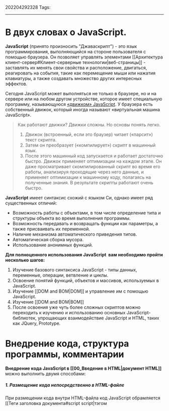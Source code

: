 202204292328
Tags:
___
# В двух словах о JavaScript.

**JavaScript** (принято произносить "Джаваскрипт") - это язык программирования, выполняющийся на стороне пользователя с помощью браузера. Он позволяет управлять элементами [[Архитектура клиент-сервер#Клиент-серверные технологии|веб-страницы]] - заставлять их менять свои свойства и расположение, двигаться, реагировать на события, такие как перемещение мыши или нажатия клавиатуры, а также создавать множество других интересных эффектов.


Сегодня JavaScript может выполняться не только в браузере, но и на сервере или на любом другом устройстве, которое имеет специальную программу, называющуюся [«движком» JavaScript](https://ru.wikipedia.org/wiki/%D0%94%D0%B2%D0%B8%D0%B6%D0%BE%D0%BA_JavaScript).
У браузера есть собственный движок, который иногда называют «виртуальная машина JavaScript».

>Как работают движки? 
>Движки сложны. Но основы понять легко.
>1.  Движок (встроенный, если это браузер) читает («парсит») текст скрипта.
>2.  Затем он преобразует («компилирует») скрипт в машинный язык.
>3.  После этого машинный код запускается и работает достаточно быстро.
>Движок применяет оптимизации на каждом этапе. Он даже просматривает скомпилированный скрипт во время его работы, анализируя проходящие через него данные, и применяет оптимизации к машинному коду, полагаясь на полученные знания. В результате скрипты работают очень быстро.



**JavaScript** имеет синтаксис схожий с языком Си, однако имеет ряд существенных отличий:

- Возможность работы с объектами, в том числе определение типа и структуры объекта во время выполнения программы.
- Возможность передавать и возвращать функции как параметры, а также присваивать их переменной.
- Наличие механизма автоматического приведения типов.
- Автоматическая сборка мусора.
- Использование анонимных функций.

**Для полноценного использования JavaScript  вам необходимо пройти несколько шагов:**

1. Изучение базового синтаксиса JavaScript - типы данных, переменные, операции, ветвление и циклы.
2. Освоение понятий функций, объектов и массивов, используемых в JavaScript.
3. Изучение [[DOM and BOM|DOM]] и управление им с помощью JavaScript.
4. Изучение [[DOM and BOM|BOM]]
5. После освоения уже чуть более сложных скриптов можно переходить к изучению и использованию основных JavaScript-библиотек, упрощающих взаимодействие JavaScript и HTML, таких как JQuery, Prototype.

# Внедрение кода, структура программы, комментарии

**Внедрение кода JavaScript в [[00_Введение в HTML|документ HTML]]** можно выполнить двумя способами:

##### 1. Размещение кода непосредственно в HTML-файле
При размещении кода внутри HTML-файла код JavaScript обрамляется [[Теги заголовка документа#script script|тэгом <script>]]

Выглядит это примерно так:

```html
<script>
   ... JavaScript-код ...
</script>
```

Давайте посмотрим как выглядит код такой страницы:

```html
<html>
 <head>
  <title>Страница с примером кода JavaScript</title>
  <script>
   alert("Hello World!");
  </script>
 </head>
 <body>
  Это текст основной страницы
 </body>
</html>
```

При открытии данной страницы появится окошко с надписью _"Hello World!_" и кнопкой "OK". После нажатия на кнопку "OK" продолжится выполнение страницы и на ней появится надпись _"Это текст основной страницы"_


##### 2. Размещение кода в отдельном файле

Мы создадим файл с названием _**myscript.js**_ и поместим в него наш код:  

```javascript
alert("Hello World!");
```

А вызов кода из тела основного HTML-файла теперь будет выглядеть вот так:

```html
<html>
  <head>
    <title>Страница с примером кода JavaScript</title> 
    <script src="myscript.js"></script>
  </head> 
  <body>
    Это текст основной страницы
  </body> 
</html>
```


**Плюсы:**
- меньший объём кода внутри html
- html для разметки , а js для скриптов. по той же причине не стоит писать css внутри html.
- при внешнем подключении браузер загрузит файл скрипта в кэш и при следующей загрузки страниц, содержащих ссылку на скрипт, загрузит его из своего кэша, что ускорит загрузку
- существуют готовые библиотеки упрощающие написания кода, и подключаются они отдельными файлами . то есть их не нужно копировать в каждую html-страницу твоего сайта

## Структура программы
Основной единицей кода является инструкция.

**Инструкция** **JavaScript** - это фактически команда браузеру, указание, что необходимо выполнить.

Инструкцию обязательно заканчивать точкой с запятой ";"
**Код JavaScript** - это последовательность инструкций JavaScript. Инструкции выполняются браузером в том порядке, в котором они написаны.

**Блоки JavaScript** - это способ сгруппировать инструкции вместе. Блок начинается открывающейся фигурной скобкой "{" и заканчивается закрывающейся "}".

Обычно блоки используются для выполнения нескольких команд в функции или внутри условной конструкции

## Комментарии
==Комментарии бывают **однострочные** и **многострочные**.==
**Однострочные комментарии** начинаются с двух слэшей "**//**" и предотвращают выполнение кода на этой строчке. Вот пример использования однострочного комментария :

```javascript
<script> 
  // Это текстовый комментарий 
  alert("Hello World");   // Этот код выполнится. 
  // alert("Hello World"); А этот нет 
  // Он закомментирован 
</script>
```

**Многострочные комментарии** начинаются с одного слэша и звездочки "/*" и заканчиваются обратной комбинацией - звездочкой и слэшем "*/". Все, что находится между этими знаками, браузер будет считать комментарием. Выглядит это следующим образом:

```javascript
<script>
  /* Тут начинается комментарий
    alert("Hello World"); Тут код не выполнится.
    alert("Hello World"); И тут тоже.
    Здесь комментарий заканчивается */  

  alert("Hi World"); // А этот код выполнится.
</script>
```

**Многострочные комментарии** нельзя вкладывать друг в друга: первый же встреченный конец комментария "*/" заканчивает блок многострочного комментария.



# Ссылки
___
##### Links


---
##### Источники
https://learn.javascript.ru/
https://ru.code-basics.com/languages/javascript/lessons/comments
https://ru.hexlet.io/courses/java-basics/lessons/errors/theory_unit